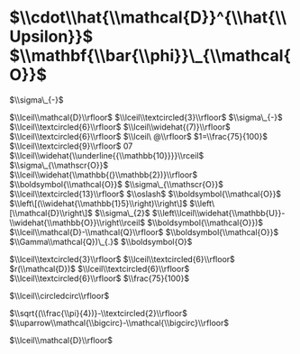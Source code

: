 # $\\cdot\\hat{\\mathcal{D}}^{\\hat{\\Upsilon}}$ $\\mathbf{\\bar{\\phi}}\_{\\mathcal{O}}$

$\\sigma\_{-}$

$\\lceil\\mathcal{D}\\rfloor$ $\\lceil\\textcircled{3}\\rfloor$ $\\sigma\_{-}$ $\\lceil\\textcircled{6}\\rfloor$ $\\lceil\\widehat{(7)}\\rfloor$ $\\lceil\\textcircled{6}\\rfloor$ $\\lceil\ @\\rfloor$ $1=\\frac{75}{100}$ $\\lceil\\textcircled{9}\\rfloor$ $07$ $\\lceil\\widehat{\\underline{{\\mathbb{10}}}}\\rceil$ $\\sigma\_{\\mathscr{O}}$ $\\lceil\\widehat{\\mathbb{(}\\mathbb{2})}\\rfloor$ $\\boldsymbol{\\mathcal{O}}$ $\\sigma\_{\\mathscr{O}}$ $\\lceil\\textcircled{13}\\rfloor$ $\\oslash$ $\\boldsymbol{\\mathcal{O}}$ $\\left\[(\\widehat{\\mathbb{1}5}\\right)\\right\]$ $\\left\[\\mathcal{D}\\right\]$ $\\sigma\_{2}$ $\\left\\lceil\\widehat{\\mathbb{U}}-\\widehat{\\mathbb{O}}\\right\\rceil$ $\\boldsymbol{\\mathcal{O}})$ $\\lceil\\mathcal{D}-\\mathcal{Q}\\rfloor$ $\\boldsymbol{\\mathcal{O}}$ $\\Gamma\\mathcal{Q})\_{.}$ $\\boldsymbol{O}$

$\\lceil\\textcircled{3}\\rfloor$ $\\lceil\\textcircled{6}\\rfloor$ $r(\\mathcal{D})$ $\\lceil\\textcircled{6}\\rfloor$ $\\lceil\\textcircled{6}\\rfloor$ $\\frac{75}{100}$

$\\lceil\\circledcirc\\rfloor$

$\\sqrt{(\\frac{\\pi}{4})}-\\textcircled{2}\\rfloor$ $\\uparrow\\mathcal{\\bigcirc}-\\mathcal{\\bigcirc}\\rfloor$

$\\lceil\\mathcal{D}\\rfloor$